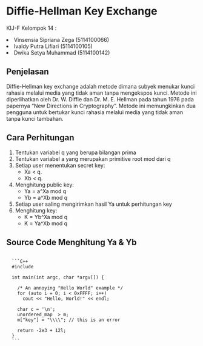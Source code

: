 # Diffie-Hellman Key Exchange

KIJ-F Kelompok 14 :
<li> Vinsensia Sipriana Zega (5114100066) 
<li> Ivaldy Putra Lifiari (5114100105) 
<li> Dwika Setya Muhammad (5114100142) </li>

## Penjelasan
<p>
  Diffie-Hellman key exchange adalah metode dimana subyek menukar kunci rahasia melalui media yang tidak aman tanpa mengekspos kunci. Metode ini diperlihatkan oleh Dr. W. Diffie dan Dr. M. E. Hellman pada tahun 1976 pada papernya “New Directions in Cryptography”. Metode ini memungkinkan dua pengguna untuk bertukar kunci rahasia melalui media yang tidak aman tanpa kunci tambahan.
</p>

## Cara Perhitungan
<p>
  <ol>
  <li> Tentukan variabel q yang berupa bilangan prima </li>
  <li> Tentukan variabel a yang merupakan primitive root mod dari q</li> 
  <li> Setiap user menentukan secret key: 
    <ul>
    <li>Xa < q. </li>
    <li>Xb < q. </li>
    </ul>
  </li>
  <li> Menghitung public key: 
    <ul>
    <li>Ya = a^Xa mod q</li>
    <li>Yb = a^Xb mod q</li>
    </ul>
  </li>
  <li> Setiap user saling mengirimkan hasil Ya untuk perhitungan key</li>
  <li> Menghitung key: 
    <ul>
    <li>K = Yb^Xa mod q</li>
    <li>K = Ya^Xb mod q</li>
    </ul>
  </li>
  </ol>

## Source Code Menghitung Ya & Yb
<pre><code>
  ```C++
  #include <iostream>

  int main(int argc, char *argv[]) {

    /* An annoying "Hello World" example */
    for (auto i = 0; i < 0xFFFF; i++)
      cout << "Hello, World!" << endl;

    char c = '\n';
    unordered_map <string, vector<string> > m;
    m["key"] = "\\\\"; // this is an error

    return -2e3 + 12l;
  }
  ```
</code></pre>
